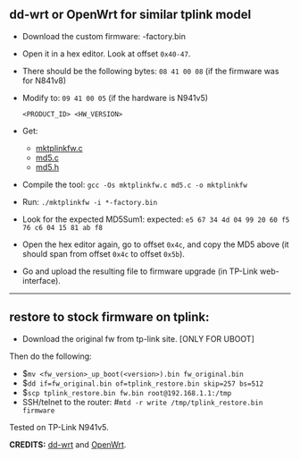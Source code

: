 ## dd-wrt or OpenWrt for similar tplink model
* Download the custom firmware: <firmware>-factory.bin
* Open it in a hex editor. Look at offset `0x40-47`.
* There should be the following bytes: `08 41 00 08` (if the firmware was for N841v8)
* Modify to: `09 41 00 05` (if the hardware is N941v5)

     `<PRODUCT_ID> <HW_VERSION>`

* Get:

   * [mktplinkfw.c](https://raw.githubusercontent.com/revosftw/dd_wrt_scripts/master/tplink/mktplinkfw.c)
   * [md5.c](https://raw.githubusercontent.com/revosftw/dd_wrt_scripts/master/tplink/md5.c)
   * [md5.h](https://raw.githubusercontent.com/revosftw/dd_wrt_scripts/master/tplink/md5.h)

* Compile the tool: `gcc -Os mktplinkfw.c md5.c -o mktplinkfw`
* Run: `./mktplinkfw -i *-factory.bin`
* Look for the expected MD5Sum1: expected: `e5 67 34 4d 04 99 20 60 f5 76 c6 04 15 81 ab f8`
* Open the hex editor again, go to offset `0x4c`, and copy the MD5 above (it should span from offset `0x4c` to offset `0x5b`).
* Go and upload the resulting file to firmware upgrade (in TP-Link web-interface).
---
## restore to stock firmware on tplink:
* Download the original fw from tp-link site. [ONLY FOR UBOOT]

Then do the following:

   * $`mv <fw_version>_up_boot(<version>).bin fw_original.bin`
   * $`dd if=fw_original.bin of=tplink_restore.bin skip=257 bs=512`
   * $`scp tplink_restore.bin fw.bin root@192.168.1.1:/tmp`
   * SSH/telnet to the router:
     #`mtd -r write /tmp/tplink_restore.bin firmware`

Tested on TP-Link N941v5.

**CREDITS:** [dd-wrt](http://www.dd-wrt.com/phpBB2/) and [OpenWrt](https://forum.openwrt.org/).